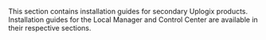 This section contains installation guides for secondary Uplogix products. Installation guides for the Local Manager and Control Center are available in their respective sections.